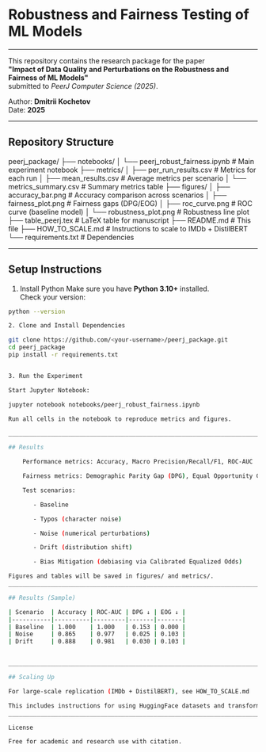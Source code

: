 # Robustness and Fairness Testing of ML Models

_______________________________________________________________________________

This repository contains the research package for the paper  
**"Impact of Data Quality and Perturbations on the Robustness and Fairness of ML Models"**  
submitted to *PeerJ Computer Science (2025)*.

Author: **Dmitrii Kochetov**  
Date: **2025**

_______________________________________________________________________________

## Repository Structure

peerj_package/
├── notebooks/
│ └── peerj_robust_fairness.ipynb # Main experiment notebook
├── metrics/
│ ├── per_run_results.csv # Metrics for each run
│ ├── mean_results.csv # Average metrics per scenario
│ └── metrics_summary.csv # Summary metrics table
├── figures/
│ ├── accuracy_bar.png # Accuracy comparison across scenarios
│ ├── fairness_plot.png # Fairness gaps (DPG/EOG)
│ ├── roc_curve.png # ROC curve (baseline model)
│ └── robustness_plot.png # Robustness line plot
├── table_peerj.tex # LaTeX table for manuscript
├── README.md # This file
├── HOW_TO_SCALE.md # Instructions to scale to IMDb + DistilBERT
└── requirements.txt # Dependencies


_______________________________________________________________________________


## Setup Instructions

1. Install Python
Make sure you have **Python 3.10+** installed.  
Check your version:

```bash
python --version

2. Clone and Install Dependencies

git clone https://github.com/<your-username>/peerj_package.git
cd peerj_package
pip install -r requirements.txt


3. Run the Experiment

Start Jupyter Notebook:

jupyter notebook notebooks/peerj_robust_fairness.ipynb

Run all cells in the notebook to reproduce metrics and figures.

_______________________________________________________________________________

## Results

    Performance metrics: Accuracy, Macro Precision/Recall/F1, ROC-AUC

    Fairness metrics: Demographic Parity Gap (DPG), Equal Opportunity Gap (EOG)

    Test scenarios:

       - Baseline

       - Typos (character noise)

       - Noise (numerical perturbations)

       - Drift (distribution shift)

       - Bias Mitigation (debiasing via Calibrated Equalized Odds)

Figures and tables will be saved in figures/ and metrics/.
_______________________________________________________________________________

## Results (Sample)

| Scenario  | Accuracy | ROC-AUC | DPG ↓ | EOG ↓ |
|-----------|----------|---------|-------|-------|
| Baseline  | 1.000    | 1.000   | 0.153 | 0.000 |
| Noise     | 0.865    | 0.977   | 0.025 | 0.103 |
| Drift     | 0.888    | 0.981   | 0.030 | 0.103 |


_______________________________________________________________________________

## Scaling Up

For large-scale replication (IMDb + DistilBERT), see HOW_TO_SCALE.md

This includes instructions for using HuggingFace datasets and transformers.
_______________________________________________________________________________

License

Free for academic and research use with citation.

